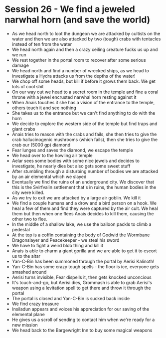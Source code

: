 # Session 26 - We find a jeweled narwhal horn (and save the world)

- As we head north to loot the dungeon we are attacked by cultists on the water and then we are also attacked by two (tough) crabs with tentacles instead of ten from the water
- We head north again and then a crazy ceiling creature fucks us up and we run
- We rest together in the portal room to recover after some serious damage
- We head north and find a number of wrecked ships, as we head to investigate a Hydra attacks us from the depths of the water!
- We chop off some heads, but kill if before it grows them back. We get lots of cool shit
- On our way out we head to a secret room in the temple and fine a coral throne with a jewel encrusted narwhal horn resting against it
- When Anais touches it she has a vision of the entrance to the temple, others touch it and see nothing
- She takes us to the entrance but we can't find anything to do with the horn
- We decide to explore the western side of the temple but find traps and giant crabs
- Anais tries to reason with the crabs and fails, she then tries to give the crab hallucinogenic mushrooms (which fails), then she tries to give the crab our (5000 gp) diamond
- Fear lunges and saves the diamond, we escape the temple
- We head over to the howling air temple
- Aelar sees some bodies with some nice jewels and decides to investigate, he nearly dies but also gets some sweet stuff
- After stumbling through a disturbing number of bodies we are attacked by an air elemental which we slayed
- Eventually we find the ruins of an underground city. We discover that this is the Svirfvalin settlement that's in ruins, the human bodies in the city were killed.
- As we try to exit we are attacked by a large air goblin. We kill it
- We find a couple humans and a drow and a bird person on a hook. We heal a few of them and find they were captured by the air cult. We heal them but then when one flees Anais decides to kill them, causing the other two to flee.
- In the middle of a shallow lake, we use the balloon packls to climb a pedestal
- At the top is a coffin containing the body of Godwid the Wormbane Dragonslayer and Peacekeeper - we steal his sword
- We have to fight a weird blob thing and kill it
- Anais is able to charm a giant gorilla and we are able to get it to escort us to the altar
- Yan-C-Bin has been summoned through the portal by Aerisi Kalinoth!
- Yan-C-Bin has some crazy tough spells - the floor is ice, everyone gets smashed around
- Aerisi turns invisible, Fear dispells it, then gets knocked unconcious
- It's touch-and-go, but Aerisi dies, Grommash is able to grab Aerisi's weapon using a levitation spell to get there and throw it through the portal
- The portal is closed and Yan-C-Bin is sucked back inside
- We find crazy treasure
- Insiladun appears and voices his appreciation for our saving of the elemental plane
- He gives us a scroll of sending to contact him when we're ready for a new mission
- We head back to the Bargewright Inn to buy some magical weapons

